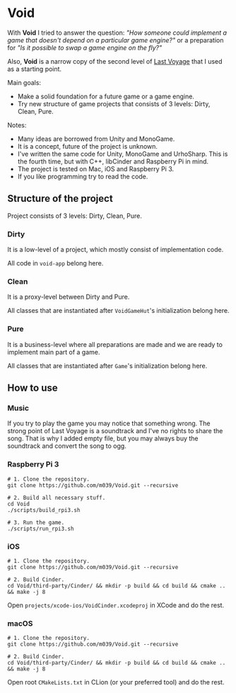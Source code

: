 # Void

With **Void** I tried to answer the question: *"How someone could implement a game that doesn't depend on a particular game engine?"* or a preparation for *"Is it possible to swap a game engine on the fly?"*

Also, **Void** is a narrow copy of the second level of [Last Voyage](http://lastvoyage.co) that I used as a starting point.

Main goals:

* Make a solid foundation for a future game or a game engine.
* Try new structure of game projects that consists of 3 levels: Dirty, Clean, Pure.

Notes:

* Many ideas are borrowed from Unity and MonoGame.
* It is a concept, future of the project is unknown.
* I've written the same code for Unity, MonoGame and UrhoSharp. This is the fourth time, but with C++, libCinder and Raspberry Pi in mind.
* The project is tested on Mac, iOS and Raspberry Pi 3.
* If you like programming try to read the code.

## Structure of the project

Project consists of 3 levels: Dirty, Clean, Pure.
 
### Dirty

It is a low-level of a project, which mostly consist of implementation code.

All code in `void-app` belong here.

### Clean

It is a proxy-level between Dirty and Pure.

All classes that are instantiated after `VoidGameHut`'s initialization belong here.

### Pure

It is a business-level where all preparations are made and we are ready to implement main part of a game.

All classes that are instantiated after `Game`'s initialization belong here.

## How to use

### Music

If you try to play the game you may notice that something wrong. The strong point of Last Voyage is a soundtrack and I've no rights to share the song. That is why I added empty file, but you may always buy the soundtrack and convert the song to ogg.

### Raspberry Pi 3

    # 1. Clone the repository.
    git clone https://github.com/m039/Void.git --recursive
    
    # 2. Build all necessary stuff.
    cd Void
    ./scripts/build_rpi3.sh
    
    # 3. Run the game.
    ./scripts/run_rpi3.sh

### iOS

    # 1. Clone the repository.
    git clone https://github.com/m039/Void.git --recursive
    
    # 2. Build Cinder.
    cd Void/third-party/Cinder/ && mkdir -p build && cd build && cmake .. && make -j 8

Open `projects/xcode-ios/VoidCinder.xcodeproj` in XCode and do the rest.

### macOS

    # 1. Clone the repository.
    git clone https://github.com/m039/Void.git --recursive
    
    # 2. Build Cinder.
    cd Void/third-party/Cinder/ && mkdir -p build && cd build && cmake .. && make -j 8

Open root `CMakeLists.txt` in CLion (or your preferred tool) and do the rest.

